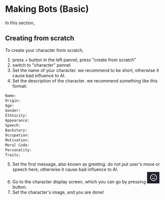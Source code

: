 # Making Bots (Basic)

In this section,

## Creating from scratch

To create your character from scratch,
1. press + button in the left pannel, press "create from scratch" 
2. switch to "character" pannel
3. Set the name of your character. we recommend to be short, otherwise it cause bad influence to AI.
4. Set the description of the character. we recommend something like this format: 
```
Name:
Origin:
Age:
Gender:
Ethnicity:
Appearance:
Speech:
Backstory:
Occupation:
Motivation: 
Moral Code:
Personality:
Traits:
```
5. Set the first message, also known as greeting. do not put user's move or speech here, otherwise it cause bad influence to AI.
6. Go to the character display screen, which you can go by pressing ![](/static/face.png) button.
7. Set the character's image, and you are done!